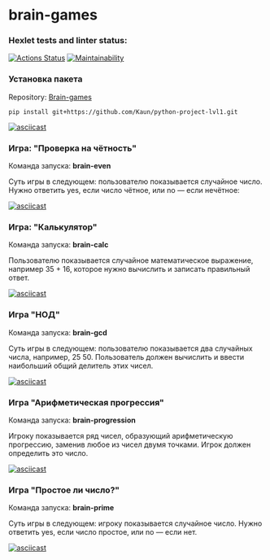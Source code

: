 # brain-games
### Hexlet tests and linter status:
[![Actions Status](https://github.com/Kaun/python-project-lvl1/workflows/hexlet-check/badge.svg)](https://github.com/Kaun/python-project-lvl1/actions) [![Maintainability](https://api.codeclimate.com/v1/badges/44435f40524fc87b77d7/maintainability)](https://codeclimate.com/github/Kaun/python-project-lvl1/maintainability)

### Установка пакета

Repository: [Brain-games](https://github.com/Kaun/python-project-lvl1.git)

    pip install git+https://github.com/Kaun/python-project-lvl1.git

[![asciicast](https://asciinema.org/a/MQv5ltQ7PXzS7RkCwaHmwkPeM.svg)](https://asciinema.org/a/MQv5ltQ7PXzS7RkCwaHmwkPeM)

### Игра: "Проверка на чётность"
Команда запуска: **brain-even**

Суть игры в следующем: пользователю показывается случайное число. Нужно ответить yes, если число чётное, или no — если нечётное:

[![asciicast](https://asciinema.org/a/97oTAofqQ4aLMEQogkO7MkfWT.svg)](https://asciinema.org/a/97oTAofqQ4aLMEQogkO7MkfWT)
### Игра: "Калькулятор"
Команда запуска: **brain-calc**

Пользователю показывается случайное математическое выражение, например 35 + 16, которое нужно вычислить и записать правильный ответ.

[![asciicast](https://asciinema.org/a/b4p7wFWm9rRvspB8r5otBoSc4.svg)](https://asciinema.org/a/b4p7wFWm9rRvspB8r5otBoSc4)
### Игра "НОД"
Команда запуска: **brain-gcd**

Суть игры в следующем: пользователю показывается два случайных числа, например, 25 50. Пользователь должен вычислить и ввести наибольший общий делитель этих чисел.

[![asciicast](https://asciinema.org/a/ORcUnr2rmbfJfH0bu7XX0LCcJ.svg)](https://asciinema.org/a/ORcUnr2rmbfJfH0bu7XX0LCcJ)
### Игра "Арифметическая прогрессия"
Команда запуска: **brain-progression**

Игроку показывается ряд чисел, образующий арифметическую прогрессию, заменив любое из чисел двумя точками. Игрок должен определить это число.

[![asciicast](https://asciinema.org/a/JMByFVuKIbgusHx0WClGYEofV.svg)](https://asciinema.org/a/JMByFVuKIbgusHx0WClGYEofV)
### Игра "Простое ли число?"
Команда запуска: **brain-prime**

Суть игры в следующем: игроку показывается случайное число. Нужно ответить yes, если число простое, или no — если нет.

[![asciicast](https://asciinema.org/a/tlmktjzQeOLXtinvbRuVQ8jDR.svg)](https://asciinema.org/a/tlmktjzQeOLXtinvbRuVQ8jDR)
